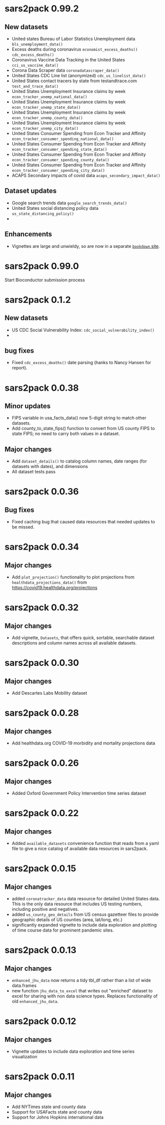 # sars2pack 0.99.2

## New datasets

- United states Bureau of Labor Statistics Unemployment data `bls_unemployment_data()`
- Excess deaths during coronavirus `economist_excess_deaths()` `cdc_excess_deaths()`
- Coronavirus Vaccine Data Tracking in the United States `cci_us_vaccine_data()`
- Corona Data Scraper data	`coronadatascraper_data()`
- United States CDC Line list (anonymized)	`cdc_us_linelist_data()`
- United States contact tracers by state from testandtrace.com	`test_and_trace_data()`
- United States Unemployment Insurance claims by week	 `econ_tracker_unemp_national_data()`
- United States Unemployment Insurance claims by week	`econ_tracker_unemp_state_data()`
- United States Unemployment Insurance claims by week	`econ_tracker_unemp_county_data()`
- United States Unemployment Insurance claims by week	`econ_tracker_unemp_city_data()`
- United States Consumer Spending from Econ Tracker and Affinity	`econ_tracker_consumer_spending_national_data()`
- United States Consumer Spending from Econ Tracker and Affinity	`econ_tracker_consumer_spending_state_data()`
- United States Consumer Spending from Econ Tracker and Affinity	`econ_tracker_consumer_spending_county_data()`
- United States Consumer Spending from Econ Tracker and Affinity	`econ_tracker_consumer_spending_city_data()`
- ACAPS Secondary impacts of covid data `acaps_secondary_impact_data()`

## Dataset updates

- Google search trends data `google_search_trends_data()`
- United States social distancing policy data `us_state_distancing_policy()`
- 

## Enhancements

- Vignettes are large and unwieldy, so are now in a separate [`bookdown` site](https://seandavi.github.io/sars2pack-book).

# sars2pack 0.99.0

Start Bioconductor submission process

# sars2pack 0.1.2

## New datasets

- US CDC Social Vulnerability Index: `cdc_social_vulnerability_index()`
- 


## bug fixes

- Fixed `cdc_excess_deaths()` date parsing (hanks
  to Nancy Hansen for report).


# sars2pack 0.0.38

## Minor updates

- FIPS variable in usa_facts_data() now 5-digit 
  string to match other datasets.
- Add county_to_state_fips() function to convert
  from US county FIPS to state FIPS; no need to 
  carry both values in a dataset.

## Major changes

- Add `dataset_details()` to catalog column names, date 
  ranges (for datasets with dates), and dimensions
- All dataset tests pass


# sars2pack 0.0.36

## Bug fixes

- Fixed caching bug that caused data resources that
  needed updates to be missed. 

# sars2pack 0.0.34

## Major changes

- Add `plot_projection()` functionality to plot projections from 
  `healthdata_projections_data()` from
  https://covid19.healthdata.org/projections

# sars2pack 0.0.32

## Major changes

- Add vignette, `Datasets`, that offers quick, sortable,
  searchable dataset descriptions and column names across
  all available datasets. 


# sars2pack 0.0.30

## Major changes

- Add Descartes Labs Mobility dataset


# sars2pack 0.0.28

## Major changes

- Add healthdata.org COVID-19 morbidity and mortality
  projections data


# sars2pack 0.0.26

## Major changes

- Added Oxford Government Policy Intervention
  time series dataset


# sars2pack 0.0.22

## Major changes

- Added `available_datasets` convenience function
  that reads from a yaml file to give a nice catalog
  of available data resources in sars2pack.


# sars2pack 0.0.15

## Major changes

- added `coronatracker_data` data resource for detailed United States
  data. This is the only data resource that includes US testing
  numbers, including positive and negatives.
- added `us_county_geo_details` from US census gazetteer files to
  provide geographic details of US counties (area, lat/long, etc.)
- significantly expanded vignette to include data exploration and
  plotting of time course data for prominent pandemic sites.


# sars2pack 0.0.13

## Major changes

- `enhanced_jhu_data` now returns a tidy tbl_df
  rather than a list of wide data.frames
- new function `jhu_data_to_excel` that writes out
  "enriched" dataset to excel for sharing with non data
  science types. Replaces functionality of old 
  `enhanced_jhu_data`.

# sars2pack 0.0.12

## Major changes

- Vignette updates to include data exploration
  and time series visualization

# sars2pack 0.0.11

## Major changes

- Add NYTimes state and county data
- Support for USAFacts state and county data
- Support for Johns Hopkins international data




